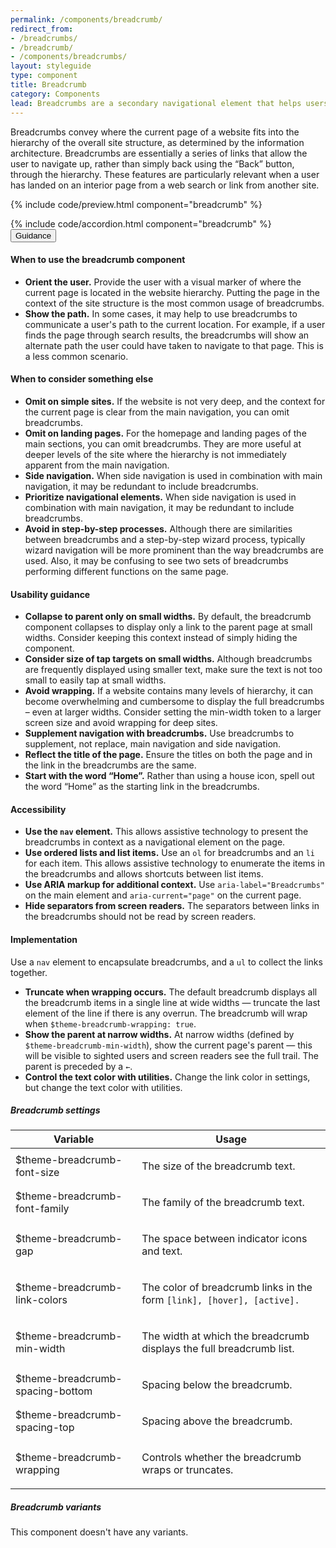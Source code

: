 ```yaml
---
permalink: /components/breadcrumb/
redirect_from:
- /breadcrumbs/
- /breadcrumb/
- /components/breadcrumbs/
layout: styleguide
type: component
title: Breadcrumb
category: Components
lead: Breadcrumbs are a secondary navigational element that helps users understand where they are in a website.
---
```


Breadcrumbs convey where the current page of a website fits into the hierarchy
of the overall site structure, as determined by the information architecture.
Breadcrumbs are essentially a series of links that allow the user to navigate up,
rather than simply back using the “Back” button, through the hierarchy.
These features are particularly relevant when a user has landed on an interior
page from a web search or link from another site.

{% include code/preview.html component="breadcrumb" %}

<section class="site-component-section">
  {% include code/accordion.html component="breadcrumb" %}
  <div class="usa-accordion usa-accordion--bordered site-accordion-docs">
    <button class="usa-button-unstyled usa-accordion__button" aria-expanded="true" aria-controls="breadcrumb-docs">Guidance</button>
    <div id="breadcrumb-docs" aria-hidden="false" class="usa-accordion__content site-component-usage">
      <h4>When to use the breadcrumb component</h4>
      <ul class="usa-content-list">
        <li>
          <strong>Orient the user.</strong> Provide the user with a visual
          marker of where the current page is located in the website hierarchy.
          Putting the page in the context of the site structure is the most common
          usage of breadcrumbs.
        </li>
        <li>
          <strong>Show the path.</strong>  In some cases, it may help to use
          breadcrumbs to communicate a user's path to the current location.
          For example, if a user finds the page through search results, the
          breadcrumbs will show an alternate path the user could have taken to
          navigate to that page. This is a less common scenario.
        </li>
      </ul>
      <h4>When to consider something else</h4>
      <ul class="usa-content-list">
        <li>
          <strong>Omit on simple sites.</strong>  If the website is not very
          deep, and the context for the current page is clear from the main
          navigation, you can omit breadcrumbs.
        </li>
        <li>
          <strong>Omit on landing pages.</strong> For the homepage and landing
          pages of the main sections, you can omit breadcrumbs. They are more
          useful at deeper levels of the site where the hierarchy is not
          immediately apparent from the main navigation.
        </li>
        <li>
          <strong>Side navigation.</strong> When side navigation is used in
          combination with main navigation, it may be redundant to include breadcrumbs.
        </li>
        <li>
          <strong>Prioritize navigational elements.</strong> When side navigation
          is used in combination with main navigation, it may be redundant to
          include breadcrumbs.
        </li>
        <li>
          <strong>Avoid in step-by-step processes.</strong>  Although there are
          similarities between breadcrumbs and a step-by-step wizard process,
          typically wizard navigation will be more prominent than the way breadcrumbs
          are used. Also, it may be confusing to see two sets of breadcrumbs
          performing different functions on the same page.
        </li>
      </ul>
      <h4>Usability guidance</h4>
      <ul class="usa-content-list">
        <li>
          <strong>Collapse to parent only on small widths.</strong> By default,
          the breadcrumb component collapses to display only a link to the parent
          page at small widths. Consider keeping this context instead of simply
          hiding the component.
        </li>
        <li>
          <strong>Consider size of tap targets on small widths.</strong>
          Although breadcrumbs are frequently displayed using smaller text,
          make sure the text is not too small to easily tap at small widths.
        </li>
        <li>
          <strong>Avoid wrapping.</strong>  If a website contains many levels of
          hierarchy, it can become overwhelming and cumbersome to display the
          full breadcrumbs – even at larger widths. Consider setting the min-width
          token to a larger screen size and avoid wrapping for deep sites.
        </li>
        <li>
          <strong>Supplement navigation with breadcrumbs.</strong> Use breadcrumbs
          to supplement, not replace, main navigation and side navigation.
        </li>
        <li>
          <strong>Reflect the title of the page.</strong> Ensure the titles on
          both the page and in the link in the breadcrumbs are the same.
        </li>
        <li>
          <strong>Start with the word “Home”.</strong> Rather than using a house
          icon, spell out the word “Home” as the starting link in the breadcrumbs.
        </li>
      </ul>
      <h4>Accessibility</h4>
      <ul class="usa-content-list">
        <li>
          <strong>Use the <code>nav</code> element.</strong> This allows assistive
          technology to present the breadcrumbs in context as a navigational element
          on the page.
        </li>
        <li>
          <strong>Use ordered lists and list items.</strong> Use an <code>ol</code>
          for breadcrumbs and an <code>li</code> for each item. This allows
          assistive technology to enumerate the items in the breadcrumbs and
          allows shortcuts between list items.
        </li>
        <li>
          <strong>Use ARIA markup for additional context.</strong>
          Use <code>aria-label="Breadcrumbs"</code> on the main element and
          <code>aria-current="page"</code> on the current page.
        </li>
        <li>
          <strong>Hide separators from screen readers.</strong> The separators
          between links in the breadcrumbs should not be read by screen readers.
        </li>
      </ul>
      <h4>Implementation</h4>
      <p>
        Use a <code>nav</code> element to encapsulate breadcrumbs, and a
        <code>ul</code> to collect the links together.
      </p>
      <ul class="usa-content-list">
        <li>
          <strong>Truncate when wrapping occurs.</strong> The default breadcrumb
          displays all the breadcrumb items in a single line at wide widths —
          truncate the last element of the line if there is any overrun.
          The breadcrumb will wrap when <code>$theme-breadcrumb-wrapping: true</code>.
        </li>
        <li>
          <strong>Show the parent at narrow widths.</strong> At narrow widths
          (defined by <code>$theme-breadcrumb-min-width</code>), show the current
          page's parent — this will be visible to sighted users and screen
          readers see the full trail. The parent is preceded by a <code>←</code>.
        </li>
        <li>
          <strong>Control the text color with utilities.</strong> Change the
          link color in settings, but change the text color with utilities.
        </li>
      </ul>
      <h5 id="component-settings">Breadcrumb settings</h5>
      <table class="usa-table--borderless site-table-responsive site-table-simple" aria-labelledby="component-settings">
        <thead>
          <tr>
            <th scope="col" class="flex-6">Variable</th>
            <th scope="col" class="flex-6">Usage</th>
          </tr>
        </thead>
        <tbody class="font-mono-2xs">
          <tr>
            <td data-title="Variable" class="flex-6">$theme-breadcrumb-font-size</td>
            <td data-title="Usage" class="flex-6">
              <p class="font-lang-3xs">
                The size of the breadcrumb text.
              </p>
            </td>
          </tr>
          <tr>
            <td data-title="Variable" class="flex-6">$theme-breadcrumb-font-family</td>
            <td data-title="Usage" class="flex-6">
              <p class="font-lang-3xs">
                The family of the breadcrumb text.
              </p>
            </td>
          </tr>
          <tr>
            <td data-title="Variable" class="flex-6">$theme-breadcrumb-gap</td>
            <td data-title="Usage" class="flex-6">
              <p class="font-lang-3xs">
                The space between indicator icons and text.
              </p>
            </td>
          </tr>
          <tr>
            <td data-title="Variable" class="flex-6">$theme-breadcrumb-link-colors</td>
            <td data-title="Usage" class="flex-6">
              <p class="font-lang-3xs">
                The color of breadcrumb links in the form <code>[link], [hover], [active].</code>
              </p>
            </td>
          </tr>
          <tr>
            <td data-title="Variable" class="flex-6">$theme-breadcrumb-min-width</td>
            <td data-title="Usage" class="flex-6">
              <p class="font-lang-3xs">
                The width at which the breadcrumb displays the full breadcrumb list.
              </p>
            </td>
          </tr>
          <tr>
            <td data-title="Variable" class="flex-6">$theme-breadcrumb-spacing-bottom</td>
            <td data-title="Usage" class="flex-6">
              <p class="font-lang-3xs">Spacing below the breadcrumb.</p>
            </td>
          </tr>
          <tr>
            <td data-title="Variable" class="flex-6">$theme-breadcrumb-spacing-top</td>
            <td data-title="Usage" class="flex-6">
              <p class="font-lang-3xs">Spacing above the breadcrumb.</p>
            </td>
          </tr>
          <tr>
            <td data-title="Variable" class="flex-6">$theme-breadcrumb-wrapping</td>
            <td data-title="Usage" class="flex-6">
              <p class="font-lang-3xs">Controls whether the breadcrumb wraps or truncates.</p>
            </td>
          </tr>
        </tbody>
      </table>
      <h5 id="component-variants">Breadcrumb variants</h5>
      <p>This component doesn't have any variants.</p>
    </div>
  </div>
</section>
